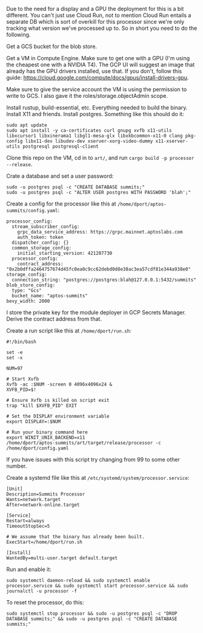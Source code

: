 Due to the need for a display and a GPU the deployment for this is a bit different. You can't just use Cloud Run, not to mention Cloud Run entails a separate DB which is sort of overkill for this processor since we're only tracking what version we've processed up to. So in short you need to do the following.

Get a GCS bucket for the blob store.

Get a VM in Compute Engine. Make sure to get one with a GPU (I'm using the cheapest one with a NVIDIA T4). The GCP UI will suggest an image that already has the GPU drivers installed, use that. If you don't, follow this guide: https://cloud.google.com/compute/docs/gpus/install-drivers-gpu.

Make sure to give the service account the VM is using the permission to write to GCS. I also gave it the roles/storage.objectAdmin scope.

Install rustup, build-essential, etc. Everything needed to build the binary. Install X11 and friends. Install postgres. Something like this should do it:
```
sudo apt update
sudo apt install -y ca-certificates curl gnupg xvfb x11-utils libxcursor1 libxinerama1 libgl1-mesa-glx libxkbcommon-x11-0 clang pkg-config libx11-dev libudev-dev xserver-xorg-video-dummy x11-xserver-utils postgresql postgresql-client
```

Clone this repo on the VM, cd in to `art/`, and run `cargo build -p processor --release`.

Crate a database and set a user password:
```
sudo -u postgres psql -c "CREATE DATABASE summits;"
sudo -u postgres psql -c "ALTER USER postgres WITH PASSWORD 'blah';"
```

Create a config for the processor like this at `/home/dport/aptos-summits/config.yaml`:
```
processor_config:
  stream_subscriber_config:
    grpc_data_service_address: https://grpc.mainnet.aptoslabs.com
    auth_token: token
  dispatcher_config: {}
  common_storage_config:
    initial_starting_version: 421207730
  processor_config:
    contract_address: "0x2b0dffa2464757674d45fc0ea0c9cc62debd0d8e38ac3ea57cdf81e344a938e0"
storage_config:
  connection_string: "postgres://postgres:blah@127.0.0.1:5432/summits"
blob_store_config:
  type: "Gcs"
  bucket_name: "aptos-summits"
bevy_width: 2000
```

I store the private key for the module deployer in GCP Secrets Manager. Derive the contract address from that.

Create a run script like this at `/home/dport/run.sh`:
```
#!/bin/bash

set -e
set -x

NUM=97

# Start Xvfb
Xvfb -ac :$NUM -screen 0 4096x4096x24 &
XVFB_PID=$!

# Ensure Xvfb is killed on script exit
trap "kill $XVFB_PID" EXIT

# Set the DISPLAY environment variable
export DISPLAY=:$NUM

# Run your binary command here
export WINIT_UNIX_BACKEND=x11
/home/dport/aptos-summits/art/target/release/processor -c /home/dport/config.yaml
```

If you have issues with this script try changing from 99 to some other number.

Create a systemd file like this at `/etc/systemd/system/processor.service`:
```
[Unit]
Description=Summits Processor
Wants=network.target
After=network-online.target

[Service]
Restart=always
TimeoutStopSec=5

# We assume that the binary has already been built.
ExecStart=/home/dport/run.sh

[Install]
WantedBy=multi-user.target default.target
```

Run and enable it:
```
sudo systemctl daemon-reload && sudo systemctl enable processor.service && sudo systemctl start processor.service && sudo journalctl -u processor -f
```

To reset the processor, do this:
```
sudo systemctl stop processor && sudo -u postgres psql -c "DROP DATABASE summits;" && sudo -u postgres psql -c "CREATE DATABASE summits;"
```
